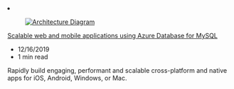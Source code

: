 <!-- This file is automatically generated by build/architectures/build_index.py. Any updates will be lost. -->

<!-- markdownlint-disable MD033 -->

<li class="grid-item item-column" data-categories="Mobile Web Databases ">
<article class="card">
    <div class="card-header has-margin-bottom-none" aria-hidden="true">
        <figure class="image diagram has-height-175 has-overflow-hidden level">
            <a href="/azure/architecture/solution-ideas/articles/scalable-web-and-mobile-applications-using-azure-database-for-mysql"><img src="/azure/architecture/browse/thumbs/scalable-web-and-mobile-applications-using-azure-database-for-mysql.png" class="diagram" alt="Architecture Diagram" data-linktype="relative-path"></a>
        </figure>
    </div>
    <div class="card-content">
        <a class="card-content-title has-margin-top-none" href="/azure/architecture/solution-ideas/articles/scalable-web-and-mobile-applications-using-azure-database-for-mysql">
            <p>Scalable web and mobile applications using Azure Database for MySQL</p>
        </a>
        <ul class="card-content-metadata">
            <li>12/16/2019</li>
            <li>1 min read</li>
        </ul>
        <p class="card-content-description">Rapidly build engaging, performant and scalable cross-platform and native apps for iOS, Android, Windows, or Mac.</p>
        <div class="bottom-to-top-fade is-hidden-mobile"></div>
    </div>
</article>
</li>
